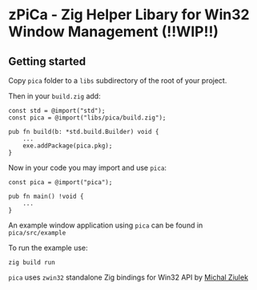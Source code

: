 # zPiCa - Zig Helper Libary for Win32 Window Management (!!WIP!!)
## Getting started

Copy `pica` folder to a `libs` subdirectory of the root of your project.

Then in your `build.zig` add:

```zig
const std = @import("std");
const pica = @import("libs/pica/build.zig");

pub fn build(b: *std.build.Builder) void {
    ...
    exe.addPackage(pica.pkg);
}
```

Now in your code you may import and use `pica`:

```zig
const pica = @import("pica");

pub fn main() !void {
    ...
}
```
An example window application using `pica` can be found in `pica/src/example`  

To run the example use:
```
zig build run
```



`pica` uses `zwin32` standalone Zig bindings for Win32 API by [Michal Ziulek](https://github.com/michal-z) 
